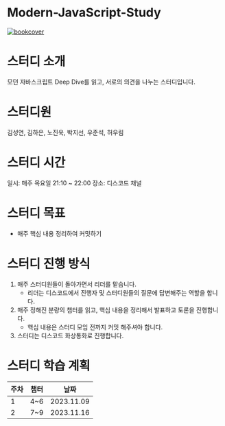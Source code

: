 # Modern-JavaScript-Study
[![bookcover](https://image.yes24.com/goods/92742567/XL)](https://www.yes24.com/Product/Goods/92742567) 

# 스터디 소개
모던 자바스크립트 Deep Dive를 읽고, 서로의 의견을 나누는 스터디입니다.

# 스터디원
김성연, 김하은, 노진욱, 박지선, 우준석, 허우림

# 스터디 시간
일시: 매주 목요일 21:10 ~ 22:00
장소: 디스코드 채널

# 스터디 목표
* 매주 핵심 내용 정리하여 커밋하기

# 스터디 진행 방식
1. 매주 스터디원들이 돌아가면서 리더를 맡습니다.
    - 리더는 디스코드에서 진행자 및 스터디원들의 질문에 답변해주는 역할을 합니다.
2. 매주 정해진 분량의 챕터를  읽고, 핵심 내용을 정리해서 발표하고 토론을 진행합니다.
    - 핵심 내용은 스터디 모임 전까지 커밋 해주셔야 합니다.
3. 스터디는 디스코드 화상통화로 진행합니다.

# 스터디 학습 계획

주차|챕터|날짜|
---|---|---|
1|4~6|2023.11.09|
2|7~9|2023.11.16|
